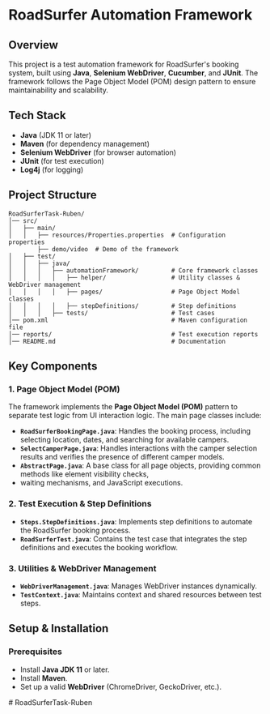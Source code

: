 # RoadSurfer Automation Framework

## Overview
This project is a test automation framework for RoadSurfer's booking system, built using **Java**, **Selenium WebDriver**, **Cucumber**, and **JUnit**. 
The framework follows the Page Object Model (POM) design pattern to ensure maintainability and scalability.

## Tech Stack
- **Java** (JDK 11 or later)
- **Maven** (for dependency management)
- **Selenium WebDriver** (for browser automation)
- **JUnit** (for test execution)
- **Log4j** (for logging)

## Project Structure
```
RoadSurferTask-Ruben/
│── src/
│   ├── main/
│   │   ├── resources/Properties.properties  # Configuration properties
        ├── demo/video  # Demo of the framework
│   ├── test/
│   │   ├── java/
│   │   │   ├── automationFramework/         # Core framework classes
│   │   │   │   ├── helper/                  # Utility classes & WebDriver management
│   │   │   │   ├── pages/                   # Page Object Model classes
│   │   │   │   ├── stepDefinitions/         # Step definitions
│   │   │   ├── tests/                       # Test cases
│── pom.xml                                  # Maven configuration file
│── reports/                                 # Test execution reports
│── README.md                                # Documentation
```

## Key Components

### 1. Page Object Model (POM)
The framework implements the **Page Object Model (POM)** pattern to separate test logic from UI interaction logic. The main page classes include:

- **`RoadSurferBookingPage.java`**: Handles the booking process, including selecting location, dates, and searching for available campers.
- **`SelectCamperPage.java`**: Handles interactions with the camper selection results and verifies the presence of different camper models.
- **`AbstractPage.java`**: A base class for all page objects, providing common methods like element visibility checks, 
- waiting mechanisms, and JavaScript executions.

### 2. Test Execution & Step Definitions
- **`Steps.StepDefinitions.java`**: Implements step definitions to automate the RoadSurfer booking process.
- **`RoadSurferTest.java`**: Contains the test case that integrates the step definitions and executes the booking workflow.

### 3. Utilities & WebDriver Management
- **`WebDriverManagement.java`**: Manages WebDriver instances dynamically.
- **`TestContext.java`**: Maintains context and shared resources between test steps.

## Setup & Installation
### Prerequisites
- Install **Java JDK 11** or later.
- Install **Maven**.
- Set up a valid **WebDriver** (ChromeDriver, GeckoDriver, etc.).


#   R o a d S u r f e r T a s k - R u b e n  
 